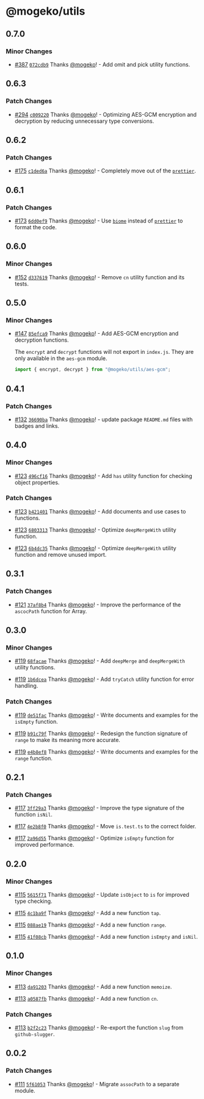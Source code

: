 # @mogeko/utils

## 0.7.0

### Minor Changes

- [#387](https://github.com/mogeko/mogeko/pull/387) [`072cdb9`](https://github.com/mogeko/mogeko/commit/072cdb9d60a27dca57ae563824f7aed8d93aed9e) Thanks [@mogeko](https://github.com/mogeko)! - Add omit and pick utility functions.

## 0.6.3

### Patch Changes

- [#294](https://github.com/mogeko/mogeko/pull/294) [`c009220`](https://github.com/mogeko/mogeko/commit/c009220bdf165ae14c8e4026c7800b053b3cced5) Thanks [@mogeko](https://github.com/mogeko)! - Optimizing AES-GCM encryption and decryption by reducing unnecessary type conversions.

## 0.6.2

### Patch Changes

- [#175](https://github.com/mogeko/mogeko/pull/175) [`c1ded6a`](https://github.com/mogeko/mogeko/commit/c1ded6a0a032b308c651699e7f9167a13eb8e90e) Thanks [@mogeko](https://github.com/mogeko)! - Completely move out of the [`prettier`](https://prettier.io).

## 0.6.1

### Patch Changes

- [#173](https://github.com/mogeko/mogeko/pull/173) [`6dd0ef9`](https://github.com/mogeko/mogeko/commit/6dd0ef90c26e9e7584f9d13d0752e4665d5eeda7) Thanks [@mogeko](https://github.com/mogeko)! - Use [`biome`](https://biomejs.dev) instead of [`prettier`](https://prettier.io) to format the code.

## 0.6.0

### Minor Changes

- [#152](https://github.com/mogeko/mogeko/pull/152) [`d337619`](https://github.com/mogeko/mogeko/commit/d337619b163fd68a1e14a378319d02f823507867) Thanks [@mogeko](https://github.com/mogeko)! - Remove `cn` utility function and its tests.

## 0.5.0

### Minor Changes

- [#147](https://github.com/mogeko/mogeko/pull/147) [`85efca9`](https://github.com/mogeko/mogeko/commit/85efca9e27957cdfd1b002097b0d628f7363de99) Thanks [@mogeko](https://github.com/mogeko)! - Add AES-GCM encryption and decryption functions.

  The `encrypt` and `decrypt` functions will not export in `index.js`. They are only available in the `aes-gcm` module.

  ```typescript
  import { encrypt, decrypt } from "@mogeko/utils/aes-gcm";
  ```

## 0.4.1

### Patch Changes

- [#132](https://github.com/mogeko/mogeko/pull/132) [`36690ba`](https://github.com/mogeko/mogeko/commit/36690bae69cb9f2054dac6a7217a18dd303f7cc2) Thanks [@mogeko](https://github.com/mogeko)! - update package `README.md` files with badges and links.

## 0.4.0

### Minor Changes

- [#123](https://github.com/mogeko/mogeko/pull/123) [`496cf16`](https://github.com/mogeko/mogeko/commit/496cf166ed6dab049311b9f325e82ab2509725c0) Thanks [@mogeko](https://github.com/mogeko)! - Add `has` utility function for checking object properties.

### Patch Changes

- [#123](https://github.com/mogeko/mogeko/pull/123) [`b421401`](https://github.com/mogeko/mogeko/commit/b421401d5035e32fb249cf279e79d9ffee54e3d7) Thanks [@mogeko](https://github.com/mogeko)! - Add documents and use cases to functions.

- [#123](https://github.com/mogeko/mogeko/pull/123) [`6803313`](https://github.com/mogeko/mogeko/commit/68033137f3947c1b4c73733abf5868e47df98211) Thanks [@mogeko](https://github.com/mogeko)! - Optimize `deepMergeWith` utility function.

- [#123](https://github.com/mogeko/mogeko/pull/123) [`6b4dc35`](https://github.com/mogeko/mogeko/commit/6b4dc351b029cfc340d4c70682cbd09178ded7b1) Thanks [@mogeko](https://github.com/mogeko)! - Optimize `deepMergeWith` utility function and remove unused import.

## 0.3.1

### Patch Changes

- [#121](https://github.com/mogeko/mogeko/pull/121) [`37af8b4`](https://github.com/mogeko/mogeko/commit/37af8b4eec9ea28e5624ca241424263c6a4f4e6a) Thanks [@mogeko](https://github.com/mogeko)! - Improve the performance of the `ascocPath` function for Array.

## 0.3.0

### Minor Changes

- [#119](https://github.com/mogeko/mogeko/pull/119) [`68facae`](https://github.com/mogeko/mogeko/commit/68facae494239a29a1410236a764c6e8fddccb16) Thanks [@mogeko](https://github.com/mogeko)! - Add `deepMerge` and `deepMergeWith` utility functions.

- [#119](https://github.com/mogeko/mogeko/pull/119) [`1b6dcea`](https://github.com/mogeko/mogeko/commit/1b6dceaeda531ae92c3c5200cdbb60044ba8dbda) Thanks [@mogeko](https://github.com/mogeko)! - Add `tryCatch` utility function for error handling.

### Patch Changes

- [#119](https://github.com/mogeko/mogeko/pull/119) [`de51fac`](https://github.com/mogeko/mogeko/commit/de51fac1fe35581b235f2ccf077ee59ec34fcf24) Thanks [@mogeko](https://github.com/mogeko)! - Write documents and examples for the `isEmpty` function.

- [#119](https://github.com/mogeko/mogeko/pull/119) [`b91c79f`](https://github.com/mogeko/mogeko/commit/b91c79f375abe0e5c1dcd71bd2be7a2c6585918c) Thanks [@mogeko](https://github.com/mogeko)! - Redesign the function signature of `range` to make its meaning more accurate.

- [#119](https://github.com/mogeko/mogeko/pull/119) [`e4b8ef8`](https://github.com/mogeko/mogeko/commit/e4b8ef8ec1861f68ca766c6343796005f111ebc6) Thanks [@mogeko](https://github.com/mogeko)! - Write documents and examples for the `range` function.

## 0.2.1

### Patch Changes

- [#117](https://github.com/mogeko/mogeko/pull/117) [`3ff29a3`](https://github.com/mogeko/mogeko/commit/3ff29a381b5c2c4050ba5b8cacdbef7a41ec02a2) Thanks [@mogeko](https://github.com/mogeko)! - Improve the type signature of the function `isNil`.

- [#117](https://github.com/mogeko/mogeko/pull/117) [`4e2b8f0`](https://github.com/mogeko/mogeko/commit/4e2b8f038ffe32e0858750ec2459756690f7e13e) Thanks [@mogeko](https://github.com/mogeko)! - Move `is.test.ts` to the correct folder.

- [#117](https://github.com/mogeko/mogeko/pull/117) [`2a96d55`](https://github.com/mogeko/mogeko/commit/2a96d55e010c5bd9239af369a8e1b31179476104) Thanks [@mogeko](https://github.com/mogeko)! - Optimize `isEmpty` function for improved performance.

## 0.2.0

### Minor Changes

- [#115](https://github.com/mogeko/mogeko/pull/115) [`5615f71`](https://github.com/mogeko/mogeko/commit/5615f71f4886068b5720c5d2ed4ddc7b9add7f9d) Thanks [@mogeko](https://github.com/mogeko)! - Update `isObject` to `is` for improved type checking.

- [#115](https://github.com/mogeko/mogeko/pull/115) [`4c1ba9f`](https://github.com/mogeko/mogeko/commit/4c1ba9f5b0325f9071ad5d978be65c5399632eae) Thanks [@mogeko](https://github.com/mogeko)! - Add a new function `tap`.

- [#115](https://github.com/mogeko/mogeko/pull/115) [`088ae19`](https://github.com/mogeko/mogeko/commit/088ae19dbc91d0f90ef4e16f423cf34c40011b2c) Thanks [@mogeko](https://github.com/mogeko)! - Add a new function `range`.

- [#115](https://github.com/mogeko/mogeko/pull/115) [`41f08cb`](https://github.com/mogeko/mogeko/commit/41f08cb392a0014023df5911bfabe843a9604f78) Thanks [@mogeko](https://github.com/mogeko)! - Add a new function `isEmpty` and `isNil`.

## 0.1.0

### Minor Changes

- [#113](https://github.com/mogeko/mogeko/pull/113) [`da91203`](https://github.com/mogeko/mogeko/commit/da912038857daffebce42611b74783623a9013ba) Thanks [@mogeko](https://github.com/mogeko)! - Add a new function `memoize`.

- [#113](https://github.com/mogeko/mogeko/pull/113) [`a0587fb`](https://github.com/mogeko/mogeko/commit/a0587fb8552cf21426ce1d7588dca332e85e8165) Thanks [@mogeko](https://github.com/mogeko)! - Add a new function `cn`.

### Patch Changes

- [#113](https://github.com/mogeko/mogeko/pull/113) [`b2f2c23`](https://github.com/mogeko/mogeko/commit/b2f2c2302d4dffc0aa7d2558282015d8f56f4373) Thanks [@mogeko](https://github.com/mogeko)! - Re-export the function `slug` from `github-slugger`.

## 0.0.2

### Patch Changes

- [#111](https://github.com/mogeko/mogeko/pull/111) [`5f61053`](https://github.com/mogeko/mogeko/commit/5f610536e25386f4ec8257f94186032f6cebf08f) Thanks [@mogeko](https://github.com/mogeko)! - Migrate `assocPath` to a separate module.

